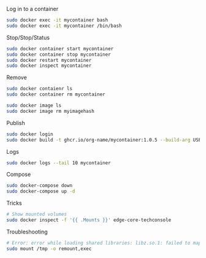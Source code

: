 Log in to a container
```bash
sudo docker exec -it mycontainer bash
sudo docker exec -it mycontainer /bin/bash
```

Stop/Stop/Status
```bash
sudo docker container start mycontainer
sudo docker container stop mycontainer
sudo docker restart mycontainer
sudo docker inspect mycontainer
```

Remove
```bash
sudo docker contaienr ls
sudo docker container rm mycontainer

sudo docker image ls
sudo docker image rm myimagehash
```

Publish
```bash
sudo docker login
sudo docker build -t ghcr.io/org-name/mycontainer:1.0.5 --build-arg USER=user --build-arg PASS=token .
```

Logs
```bash
sudo docker logs --tail 10 mycontainer
```

Compose
```bash
sudo docker-compose down
sudo docker-compose up -d
```

Tricks
```bash
# Show mounted volumes
sudo docker inspect -f '{{ .Mounts }}' edge-core-techconsole
```

Troubleshooting
```bash
# Error: error while loading shared libraries: libz.so.1: failed to map segment from shared object
sudo mount /tmp -o remount,exec
```
